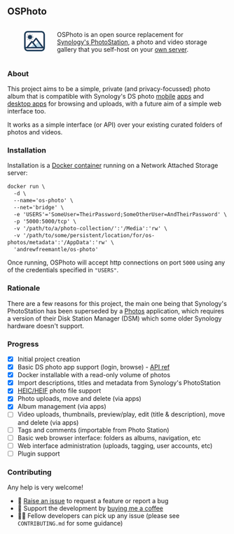 ## OSPhoto

<div style="display: flex; align-items: center; gap: 2em; width: 85%; margin-left: auto; margin-right: auto;">
  <div>
    <img src="./Docs/OSPhoto-logo-no-background.png" alt="OSPhoto's logo - a flat, 2-dimensional design depicting a large sun in the top left over 2 mountain peaks with a rounded-square border">
  </div>
  <div style="display: flex; flex-direction: column; justify-content: center">
    <p>OSPhoto is an open source replacement for <a href="https://www.synology.com/en-uk/dsm/feature/photo_station">Synology's PhotoStation</a>, a photo and video storage gallery that you self-host on your <a href="https://en.wikipedia.org/wiki/Network-attached_storage">own server</a>.</p>
  </div>
</div>

### About

This project aims to be a simple, private (and privacy-focussed) photo album that is compatible with Synology's DS photo [mobile](https://play.google.com/store/apps/details?id=com.synology.dsphoto) [apps](https://itunes.apple.com/app/ds-photo/id321493106) and [desktop apps](https://www.synology.com/en-uk/dsm/6.2/software_spec/photo_station#affiliated_utility__photo_station_uploader) for browsing and uploads, with a future aim of a simple web interface too.

It works as a simple interface (or API) over your existing curated folders of photos and videos.

### Installation

Installation is a [Docker container](https://hub.docker.com/r/andrewfreemantle/os-photo) running on a Network Attached Storage server:

```shell
docker run \
  -d \
  --name='os-photo' \
  --net='bridge' \
  -e 'USERS'='SomeUser=TheirPassword;SomeOtherUser=AndTheirPassword' \
  -p '5000:5000/tcp' \
  -v '/path/to/a/photo-collection/':'/Media':'rw' \
  -v '/path/to/some/persistent/location/for/os-photos/metadata':'/AppData':'rw' \
  'andrewfreemantle/os-photo'
```

Once running, OSPhoto will accept http connections on port `5000` using any of the credentials specified in `"USERS"`.

### Rationale

There are a few reasons for this project, the main one being that Synology's PhotoStation has been superseded by a [Photos](https://www.synology.com/en-uk/dsm/feature/photos) application, which requires a version of their Disk Station Manager (DSM) which some older Synology hardware doesn't support.

### Progress

- [x] Initial project creation
- [x] Basic DS photo app support (login, browse) - [API ref](https://github.com/jamesbo13/syno-photostation-api)
- [x] Docker installable with a read-only volume of photos
- [x] Import descriptions, titles and metadata from Synology's PhotoStation
- [x] [HEIC/HEIF](https://en.wikipedia.org/wiki/High_Efficiency_Image_File_Format) photo file support
- [x] Photo uploads, move and delete (via apps)
- [x] Album management (via apps)
- [ ] Video uploads, thumbnails, preview/play, edit (title & description), move and delete (via apps)
- [ ] Tags and comments (importable from Photo Station)
- [ ] Basic web browser interface: folders as albums, navigation, etc
- [ ] Web interface administration (uploads, tagging, user accounts, etc)
- [ ] Plugin support

### Contributing

Any help is very welcome!

- 💬 [Raise an issue](https://github.com/AndrewFreemantle/OSPhoto/issues) to request a feature or report a bug
- 🥤 Support the development by [buying me a coffee](https://www.buymeacoffee.com/fatlemon)
- 👨‍💻 Fellow developers can pick up any issue (please see `CONTRIBUTING.md` for some guidance)
